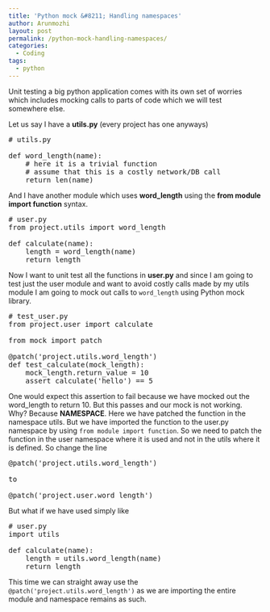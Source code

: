 ```yaml
---
title: 'Python mock &#8211; Handling namespaces'
author: Arunmozhi
layout: post
permalink: /python-mock-handling-namespaces/
categories:
  - Coding
tags:
  - python
---
```

Unit testing a big python application comes with its own set of worries which includes mocking calls to parts of code which we will test somewhere else.

Let us say I have a **utils.py** (every project has one anyways)

<pre class="brush: python; light: true; title: ; notranslate" title=""># utils.py

def word_length(name):
    # here it is a trivial function
    # assume that this is a costly network/DB call
    return len(name)
</pre>

And I have another module which uses **word_length** using the **from module import function** syntax.

<pre class="brush: python; light: true; title: ; notranslate" title=""># user.py
from project.utils import word_length

def calculate(name):
    length = word_length(name)
    return length
</pre>

Now I want to unit test all the functions in **user.py** and since I am going to test just the user module and want to avoid costly calls made by my utils module I am going to mock out calls to `word_length` using Python mock library.

<pre class="brush: python; light: true; title: ; notranslate" title=""># test_user.py
from project.user import calculate

from mock import patch
 
@patch('project.utils.word_length')
def test_calculate(mock_length):
    mock_length.return_value = 10
    assert calculate('hello') == 5
</pre>

One would expect this assertion to fail because we have mocked out the word_length to return 10. But this passes and our mock is not working. Why? Because **NAMESPACE**. Here we have patched the function in the namespace utils. But we have imported the function to the user.py namespace by using `from module import function`. So we need to patch the function in the user namespace where it is used and not in the utils where it is defined. So change the line

<pre class="brush: python; light: true; title: ; notranslate" title="">@patch('project.utils.word_length')

to 

@patch('project.user.word_length')
</pre>

But what if we have used simply like

<pre class="brush: python; light: true; title: ; notranslate" title=""># user.py
import utils

def calculate(name):
    length = utils.word_length(name)
    return length
</pre>

This time we can straight away use the `@patch('project.utils.word_length')` as we are importing the entire module and namespace remains as such.